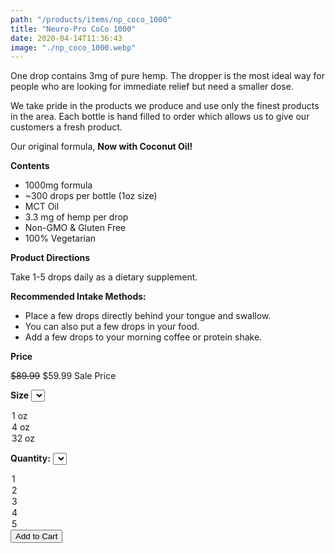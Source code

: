 ```yaml
---
path: "/products/items/np_coco_1000"
title: "Neuro-Pro CoCo 1000"
date: 2020-04-14T11:36:43
image: "./np_coco_1000.webp"
---
```


One drop contains 3mg of pure hemp. The dropper is the most ideal way for people who are looking for immediate relief but need a smaller dose.

We take pride in the products we produce and use only the finest products in the area. Each bottle is hand filled to order which allows us to give our customers a fresh product.

Our original formula, **Now with Coconut Oil!**

**Contents**

- 1000mg formula
- ~300 drops per bottle (1oz size)
- MCT Oil
- 3.3 mg of hemp per drop
- Non-GMO & Gluten Free
- 100% Vegetarian

**Product Directions**

Take 1-5 drops daily as a dietary supplement.

**Recommended Intake Methods:**

- Place a few drops directly behind your tongue and swallow.
- You can also put a few drops in your food.
- Add a few drops to your morning coffee or protein shake.

**Price**

<del>$89.99</del> $59.99 Sale Price

**Size**
<select>
  <option value="1oz">1 oz</option>
  <option value="4oz">4 oz</option>
  <option value="32oz">32 oz</option>
</select>

**Quantity:**
<select>
  <option value="1">1</option>
  <option value="2">2</option>
  <option value="3">3</option>
  <option value="4">4</option>
  <option value="5">5</option>
</select>

<button>
  Add to Cart
</button>
